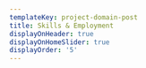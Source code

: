 ```yaml
---
templateKey: project-domain-post
title: Skills & Employment
displayOnHeader: true
displayOnHomeSlider: true
displayOrder: '5'
---
```


